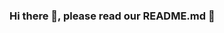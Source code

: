 ### Hi there 👋, please read our README.md 📖

<!--
# Teddy Bear Inu

A fun and lighthearted memecoin built on the Pulsechain blockchain.

## About

Teddy Bear Inu is a community-driven cryptocurrency project with no real utility beyond being an enjoyable meme coin. It embraces the cute and cuddly image of various Inu types.

## Get the Coin

Teddy Bear Inu is already launched! You can acquire the coin by following these steps:

1. Install a Pulsechain-compatible wallet (e.g. Rabby/MetaMask)

2. Add the coin's contract address to your wallet: 0xee9082DaEA925Be8F79f1b2c457fC9470A104414

3. Visit [https://www.TeddyBearINU.com](https://www.TeddyBearINU.com) to purchase Memcoin Teddy Bear Inu or acquire it from decentralized exchanges.

## Resources

- Website. [https://www.TeddyBearINU.com]
(https://www.TeddyBearINU.com)

- Twitter: [@TeddybearINU](https://twitter.com/TeddybearINU)

- Telegram: [https://t.me/TeddyBearINU](https://t.me/TeddyBearINU))

## Love Memes?

If you're a fan of lighthearted crypto memes, join our community and let's have some fun with Memcoin Teddy Bear Inu!

## Disclaimers

Teddy Bear Inu is a memecoin project with no real utility. Please acquire and interact with this cryptocurrency at your own risk.
-->
